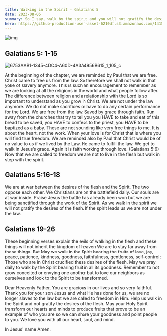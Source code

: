 ```yaml
---
title: Walking in the Spirit - Galatians 5  
date: 2023-08-05
summary: So I say, walk by the spirit and you will not gratify the desires of the flesh. - Galatians 5:16
hero: https://github-production-user-asset-6210df.s3.amazonaws.com/141515117/258600732-612b8dbd-5505-405b-9144-bace5c228c92.jpeg?X-Amz-Algorithm=AWS4-HMAC-SHA256&X-Amz-Credential=AKIAIWNJYAX4CSVEH53A%2F20230805%2Fus-east-1%2Fs3%2Faws4_request&X-Amz-Date=20230805T180104Z&X-Amz-Expires=300&X-Amz-Signature=5e91c3694d266c14198b6257d9b36baa6aa6dcdca1023b70be60c5319e82c246&X-Amz-SignedHeaders=host&actor_id=141515117&key_id=0&repo_id=666554868
---
```


![img](https://github.com/maxxgl/sig-blog/assets/141515117/612b8dbd-5505-405b-9144-bace5c228c92)

## Galatians 5: 1-15

![6753AAB1-1345-4DC4-A60D-4A3A4956B615_1_105_c](https://github-production-user-asset-6210df.s3.amazonaws.com/141515117/258601038-0fcc91fa-8b59-4c95-818f-78fb82ad6dca.jpeg?X-Amz-Algorithm=AWS4-HMAC-SHA256&X-Amz-Credential=AKIAIWNJYAX4CSVEH53A%2F20230805%2Fus-east-1%2Fs3%2Faws4_request&X-Amz-Date=20230805T180536Z&X-Amz-Expires=300&X-Amz-Signature=253c5d44c9fe23dfcc4d0b81cc0126d6aa571edf1bc5877b5bd0c7da7d99e223&X-Amz-SignedHeaders=host&actor_id=141515117&key_id=0&repo_id=666554868)


At the beginning of the chapter, we are reminded by Paul that we are free. Christ came to free us from the law. So therefore we shall not walk in that yoke of slavery anymore. This is such an encouragement to remember as we are looking at all the religions in the world and what people follow after. The difference between religion and a relationship with the Lord is so important to understand as you grow in Christ. We are not under the law anymore. We do not make sacrifices or have to do any certain performance for the Lord. We are free from the law. Saved by grace through faith. Run away from the churches that try to tell you you HAVE to take and eat of this bread to be saved, you HAVE to confess to the priest, you HAVE to be baptized as a baby. These are not sounding like very free things to me. It is about the heart, not the work. When your love is for Christ that is where you will find true freedom. We are reminded also by Paul that Christ would be of no value to us if we lived by the Law. He came to fulfill the law. We get to walk in Jesus’s grace. Again it is faith working through love. (Galatians 5:6) Now that we are called to freedom we are not to live in the flesh but walk in step with the spirit. 

## Galatians 5:16-18
We are at war between the desires of the flesh and the Spirit. The two oppose each other. We Christians are on the battlefield daily. Our souls are at war inside. Praise Jesus the battle has already been won but we are being sanctified through the work of the Spirit. As we walk in the spirit we will not gratify the desires of the flesh. If the spirit leads us we are not under the law. 

## Galatians 19-26 
These beginning verses explain the evils of walking in the flesh and these things will not inherit the kingdom of heaven  We are to stay far away from these things. But May we walk in the Spirit bearing the fruits of love, joy, peace, patience, kindness, goodness, faithfulness, gentleness, self-control; Those who are in Christ crucified these desires of the flesh. May we pray daily to walk by the Spirit bearing fruit in all its goodness. Remember to not grow conceited or envying one another but to love our neighbors as ourselves and look to the Spirit to be transformed. 

Dear Heavenly Father, You are gracious in our lives and so very faithful. Thank you for your son Jesus and what He has done for us, we are no longer slaves to the law but we are called to freedom in Him. Help us walk in the Spirit and not gratify the desires of the flesh. May your Holy Spirit transform our hearts and minds to produce fruits that prove to be an example of who you are so we can share your goodness and point people to you. We love you with all our heart, soul, and mind.

In Jesus' name Amen. 
